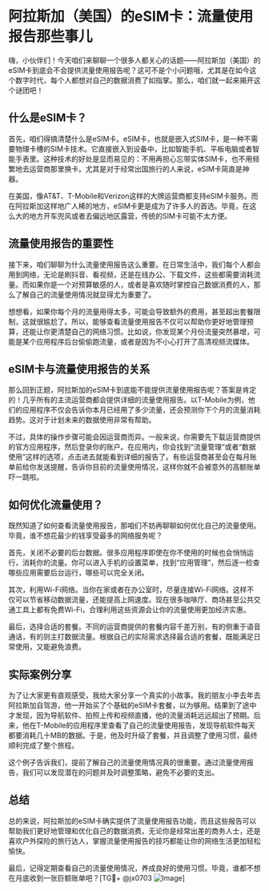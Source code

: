 # 阿拉斯加（美国）的eSIM卡：流量使用报告那些事儿

嗨，小伙伴们！今天咱们来聊聊一个很多人都关心的话题——阿拉斯加（美国）的eSIM卡到底会不会提供流量使用报告呢？这可不是个小问题哦，尤其是在如今这个数字时代，每个人都想对自己的数据消费了如指掌。那么，咱们就一起来揭开这个谜团吧！

## 什么是eSIM卡？

首先，咱们得搞清楚什么是eSIM卡。eSIM卡，也就是嵌入式SIM卡，是一种不需要物理卡槽的SIM卡技术。它直接嵌入到设备中，比如智能手机、平板电脑或者智能手表里。这种技术的好处是显而易见的：不用再担心忘带实体SIM卡，也不用频繁地去运营商那里换卡。尤其是对于经常出国旅行的人来说，eSIM卡简直是神器。

在美国，像AT&T、T-Mobile和Verizon这样的大牌运营商都支持eSIM卡服务。而在阿拉斯加这样地广人稀的地方，eSIM卡更是成为了许多人的首选。毕竟，在这么大的地方开车兜风或者去偏远地区露营，传统的SIM卡可能不太方便。

## 流量使用报告的重要性

接下来，咱们聊聊为什么流量使用报告这么重要。在日常生活中，我们每个人都会用到网络，无论是刷抖音、看视频，还是在线办公、下载文件，这些都需要消耗流量。而如果你是一个对预算敏感的人，或者是喜欢随时掌控自己数据消费的人，那么了解自己的流量使用情况就显得尤为重要了。

想想看，如果你每个月的流量用得太多，可能会导致额外的费用，甚至超出套餐限制，这就很尴尬了。所以，能够查看流量使用报告不仅可以帮助你更好地管理预算，还能让你更清楚自己的网络习惯。比如说，你发现某个月份流量突然暴增，可能是某个应用程序后台偷偷跑流量，或者是因为不小心打开了高清视频流媒体。

## eSIM卡与流量使用报告的关系

那么回到正题，阿拉斯加的eSIM卡到底能不能提供流量使用报告呢？答案是肯定的！几乎所有的主流运营商都会提供详细的流量使用报告。以T-Mobile为例，他们的应用程序不仅会告诉你本月已经用了多少流量，还会预测你下个月的流量消耗趋势。这对于计划未来的数据使用非常有帮助。

不过，具体的操作步骤可能会因运营商而异。一般来说，你需要先下载运营商提供的官方应用程序，然后登录你的账户。在应用内，你会找到“流量管理”或者“数据使用”这样的选项，点击进去就能看到详细的报告了。有些运营商甚至会在每月账单前给你发送提醒，告诉你目前的流量使用情况，这样你就不会被意外的高额账单吓一跳啦。

## 如何优化流量使用？

既然知道了如何查看流量使用报告，那咱们不妨再聊聊如何优化自己的流量使用。毕竟，谁不想花最少的钱享受最多的网络服务呢？

首先，关闭不必要的后台数据。很多应用程序即使在你不使用的时候也会悄悄运行，消耗你的流量。你可以进入手机的设置菜单，找到“应用管理”，然后逐一检查哪些应用需要后台运行，哪些可以完全关闭。

其次，利用Wi-Fi网络。当你在家或者在办公室时，尽量连接Wi-Fi网络。这样不仅可以节省移动数据流量，还能提高上网速度。现在很多咖啡厅、商场甚至公共交通工具上都有免费Wi-Fi，合理利用这些资源会让你的流量使用更加经济实惠。

最后，选择合适的套餐。不同的运营商提供的套餐内容千差万别，有的侧重于语音通话，有的则主打数据流量。根据自己的实际需求选择最合适的套餐，既能满足日常使用，又能避免浪费。

## 实际案例分享

为了让大家更有直观感受，我给大家分享一个真实的小故事。我的朋友小李去年去阿拉斯加自驾游，他一开始买了个基础的eSIM卡套餐，以为够用。结果到了途中才发现，因为导航软件、拍照上传和视频直播，他的流量消耗远远超出了预期。后来，他在T-Mobile的应用程序里查看了自己的流量使用报告，发现导航软件每天都要消耗几十MB的数据。于是，他及时升级了套餐，并且调整了使用习惯，最终顺利完成了整个旅程。

这个例子告诉我们，提前了解自己的流量使用情况真的很重要。通过流量使用报告，我们可以发现潜在的问题并及时调整策略，避免不必要的支出。

## 总结

总的来说，阿拉斯加的eSIM卡确实提供了流量使用报告功能，而且这些报告可以帮助我们更好地管理和优化自己的数据消费。无论你是经常出差的商务人士，还是喜欢户外探险的旅行达人，掌握流量使用报告的技巧都能让你的网络生活更加轻松愉快。

最后，记得定期查看自己的流量使用情况，养成良好的使用习惯。毕竟，谁都不想在月底收到一张巨额账单吧？[TG💪+ @jx0703 ![Image](https://github.com/user-attachments/assets/dbca1d08-cadb-493c-b0ec-ad6f7a83f270)]